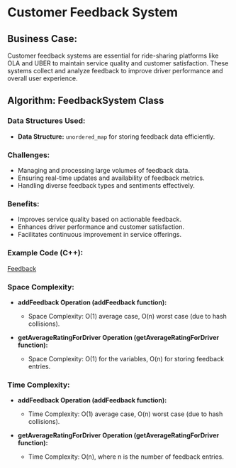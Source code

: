 # Customer Feedback System

## Business Case:
Customer feedback systems are essential for ride-sharing platforms like OLA and UBER to maintain service quality and customer satisfaction. These systems collect and analyze feedback to improve driver performance and overall user experience.

## Algorithm: FeedbackSystem Class

### Data Structures Used:
- **Data Structure:** `unordered_map` for storing feedback data efficiently.

### Challenges:
- Managing and processing large volumes of feedback data.
- Ensuring real-time updates and availability of feedback metrics.
- Handling diverse feedback types and sentiments effectively.

### Benefits:
- Improves service quality based on actionable feedback.
- Enhances driver performance and customer satisfaction.
- Facilitates continuous improvement in service offerings.

### Example Code (C++):
[Feedback](https://github.com/Prajwal1110/APS.github.io/blob/9206368f60a7b4d12f83a5bc04531f1ed1993bd2/codes/feedback.cpp)

### Space Complexity:
- **addFeedback Operation (addFeedback function):**
  - Space Complexity: O(1) average case, O(n) worst case (due to hash collisions).

- **getAverageRatingForDriver Operation (getAverageRatingForDriver function):**
  - Space Complexity: O(1) for the variables, O(n) for storing feedback entries.
    
### Time Complexity:
- **addFeedback Operation (addFeedback function):**
  - Time Complexity: O(1) average case, O(n) worst case (due to hash collisions).

- **getAverageRatingForDriver Operation (getAverageRatingForDriver function):**
  - Time Complexity: O(n), where n is the number of feedback entries.
